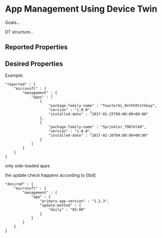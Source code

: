 # App Management Using Device Twin

Goals...

DT structure...

## Reported Properties

## Desired Properties

Example:

```
"reported" : {
    "microsoft" : {
        "management" : {
            "apps" : [ 
                {
                    "package-family-name" : "ToasterUi_9nthh9tntkkay",
                    "version" : "1.0.0",
                    "installed-date" : "2017-01-25T09:00:00+00:00"
                },
                {
                    "package-family-name" : "Sprinkler_798lklk0",
                    "version" : "1.0.0",
                    "installed-date" : "2017-02-20T04:00:00+00:00"
                }                
            ]
        }
    }
}
```

only side-loaded apps

the update check happens according to [tbd]


```
"desired" : {
    "microsoft" : {
        "management" : {
            "app" : {
                "primary-app-version" : "1.2.3",
                "update-method" : {
                    "daily" : "02:00"
                }
            }
        }
    }
}
```
